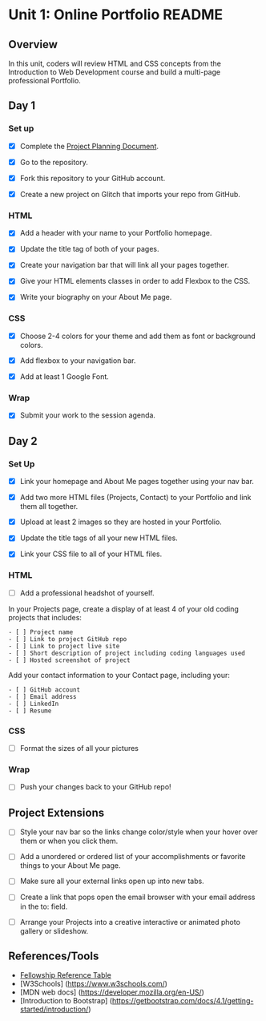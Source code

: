 # Unit 1: Online Portfolio README

## Overview

In this unit, coders will review HTML and CSS concepts from the Introduction to Web Development course and build a multi-page professional Portfolio.

## Day 1

### Set up

- [x] Complete the [Project Planning Document](https://docs.google.com/document/d/1_fKb8tA-WGM5TseeW_HNo69xMmTSsvWVoy7N0ewsQKU/edit#heading=h.xbxb68gln6b2).

- [x] Go to the repository.

- [x] Fork this repository to your GitHub account.

- [x] Create a new project on Glitch that imports your repo from GitHub.

### HTML

- [x] Add a header with your name to your Portfolio homepage.

- [x] Update the title tag of both of your pages.

- [x] Create your navigation bar that will link all your pages together.

- [x] Give your HTML elements classes in order to add Flexbox to the CSS.

- [x] Write your biography on your About Me page.

### CSS

- [x] Choose 2-4 colors for your theme and add them as font or background colors.

- [x] Add flexbox to your navigation bar.

- [x] Add at least 1 Google Font.

### Wrap

- [x] Submit your work to the session agenda.

## Day 2

### Set Up

- [x] Link your homepage and About Me pages together using your nav bar.

- [x] Add two more HTML files (Projects, Contact) to your Portfolio and link them all together.

- [x] Upload at least 2 images so they are hosted in your Portfolio.

- [x] Update the title tags of all your new HTML files.

- [x] Link your CSS file to all of your HTML files.

### HTML

- [ ] Add a professional headshot of yourself.

In your Projects page, create a display of at least 4 of your old coding projects that includes:

    - [ ] Project name
    - [ ] Link to project GitHub repo
    - [ ] Link to project live site
    - [ ] Short description of project including coding languages used
    - [ ] Hosted screenshot of project

Add your contact information to your Contact page, including your:

    - [ ] GitHub account
    - [ ] Email address
    - [ ] LinkedIn
    - [ ] Resume

### CSS

- [ ] Format the sizes of all your pictures

### Wrap

- [ ] Push your changes back to your GitHub repo!


## Project Extensions

- [ ] Style your nav bar so the links change color/style when your hover over them or when you click them.

- [ ] Add a unordered or ordered list of your accomplishments or favorite things to your About Me page.

- [ ] Make sure all your external links open up into new tabs.

- [ ] Create a link that pops open the email browser with your email address in the to: field.

- [ ] Arrange your Projects into a creative interactive or animated photo gallery or slideshow.

## References/Tools

* [Fellowship Reference Table](https://docs.google.com/document/d/1qrY2OC-6S04oOXZlYmXja7lmKBmdApR-HXJkhfd67e8/edit)
* [W3Schools] (https://www.w3schools.com/)
* [MDN web docs] (https://developer.mozilla.org/en-US/)
* [Introduction to Bootstrap] (https://getbootstrap.com/docs/4.1/getting-started/introduction/)
